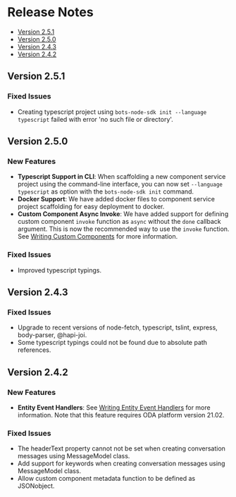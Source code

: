 # Release Notes

- [Version 2.5.1](#v251)
- [Version 2.5.0](#v250)
- [Version 2.4.3](#v243)
- [Version 2.4.2](#v242)

## Version 2.5.1 <a name="v251">

### Fixed Issues

- Creating typescript project using `bots-node-sdk init --language typescript` failed with error 'no such file or directory'.

## Version 2.5.0 <a name="v250">

### New Features

- **Typescript Support in CLI**: When scaffolding a new component service project using the command-line interface, you can now set `--language typescript` as option with the `bots-node-sdk init` command.
- **Docker Support**: We have added docker files to component service project scaffolding for easy deployment to docker.
- **Custom Component Async Invoke**: We have added support for defining custom component `invoke` function as `async` without the `done` callback argument. This is now the recommended way to use the `invoke` function. See [Writing Custom Components](https://github.com/oracle/bots-node-sdk/blob/master/CUSTOM_COMPONENT.md) for more information.

### Fixed Issues

- Improved typescript typings.

## Version 2.4.3 <a name="v243">

### Fixed Issues

- Upgrade to recent versions of node-fetch, typescript, tslint, express, body-parser, @hapi-joi.
- Some typescript typings could not be found due to absolute path references.

## Version 2.4.2 <a name="v242">

### New Features

- **Entity Event Handlers**: See [Writing Entity Event Handlers](https://github.com/oracle/bots-node-sdk/blob/master/ENTIY_EVENT_HANDLER.md) for more information. Note that this feature requires ODA platform version 21.02.

### Fixed Issues

- The headerText property cannot not be set when creating conversation messages using MessageModel class.
- Add support for keywords when creating conversation messages using MessageModel class.
- Allow custom component metadata function to be defined as JSONobject.